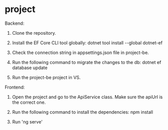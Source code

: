 # project


Backend:

1. Clone the repository.

2. Install the EF Core CLI tool globally:  dotnet tool install --global dotnet-ef

3. Check the connection string in appsettings.json file in project-be.

4. Run the following command to migrate the changes to the db: dotnet ef database update

5. Run the project-be project in VS.

Frontend:

1. Open the project and go to the ApiService class. Make sure the apiUrl is the correct one.

2. Run the following command to install the dependencies: npm install

3. Run 'ng serve'
